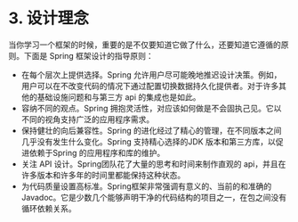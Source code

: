 # 3. 设计理念

当你学习一个框架的时候，重要的是不仅要知道它做了什么，还要知道它遵循的原则。下面是 Spring 框架设计的指导原则：

* 在每个层次上提供选择。Spring 允许用户尽可能晚地推迟设计决策。例如，用户可以在不改变代码的情况下通过配置切换数据持久化提供者。对于许多其他的基础设施问题和与第三方 api 的集成也是如此。
* 容纳不同的观点。Spring 拥抱灵活性，对应该如何做是不会固执己见。它以不同的视角支持广泛的应用程序需求。
* 保持健壮的向后兼容性。Spring 的进化经过了精心的管理，在不同版本之间几乎没有发生什么变化。Spring 支持精心选择的JDK 版本和第三方库，以促进依赖于Spring 的应用程序和库的维护。
* 关注 API 设计。Spring团队花了大量的思考和时间来制作直观的 api，并且在许多版本和许多年的时间里都能保持这种状态。
* 为代码质量设置高标准。Spring框架非常强调有意义的、当前的和准确的 Javadoc。它是少数几个能够声明干净的代码结构的项目之一，在包之间没有循环依赖关系。

